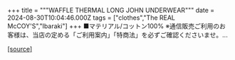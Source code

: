 +++
title = """WAFFLE THERMAL LONG JOHN UNDERWEAR"""
date = 2024-08-30T10:04:46.000Z
tags = ["clothes","The REAL McCOY'S","Ibaraki"]
+++
■マテリアル/コットン100% ※通信販売ご利用のお客様は、当店の定める「ご利用案内」「特商法」を必ずご確認くださいませ。...

[[source]](https://the-realmccoys.ocnk.net/product/937)
